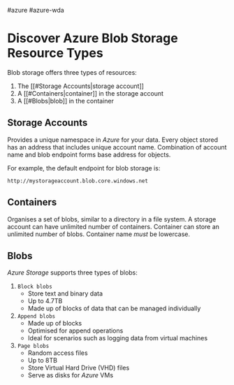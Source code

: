 #azure #azure-wda 

# Discover Azure Blob Storage Resource Types
Blob storage offers three types of resources:
1. The [[#Storage Accounts|storage account]]
2. A [[#Containers|container]] in the storage account
3. A [[#Blobs|blob]] in the container

## Storage Accounts
Provides a unique namespace in *Azure* for your data.
Every object stored has an address that includes unique account name.
Combination of account name and blob endpoint forms base address for objects.

For example, the default endpoint for blob storage is:
```
http://mystorageaccount.blob.core.windows.net
```

## Containers
Organises a set of blobs, similar to a directory in a file system.
A storage account can have unlimited number of containers.
Container can store an unlimited number of blobs.
Container name *must* be lowercase.

## Blobs
*Azure Storage* supports three types of blobs:
1. `Block blobs`
	- Store text and binary data
	- Up to 4.7TB
	- Made up of blocks of data that can be managed individually
2. `Append blobs`
	- Made up of blocks
	- Optimised for append operations
	- Ideal for scenarios such as logging data from virtual machines
3. `Page blobs`
	- Random access files
	- Up to 8TB
	- Store Virtual Hard Drive (VHD) files
	- Serve as disks for *Azure* VMs